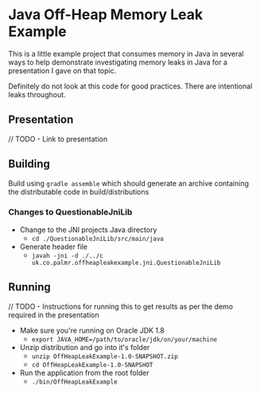 # Java Off-Heap Memory Leak Example

This is a little example project that consumes memory in Java in several ways to help demonstrate investigating memory 
leaks in Java for a presentation I gave on that topic.

Definitely do not look at this code for good practices. There are intentional leaks throughout.

## Presentation

// TODO - Link to presentation

## Building

Build using `gradle assemble` which should generate an archive containing the distributable code in build/distributions

### Changes to QuestionableJniLib

  - Change to the JNI projects Java directory
    - `cd ./QuestionableJniLib/src/main/java`
  - Generate header file
    - `javah -jni -d ./../c uk.co.palmr.offheapleakexample.jni.QuestionableJniLib`

## Running

// TODO - Instructions for running this to get results as per the demo required in the presentation

  - Make sure you're running on Oracle JDK 1.8
    - `export JAVA_HOME=/path/to/oracle/jdk/on/your/machine`
  - Unzip distribution and go into it's folder
    - `unzip OffHeapLeakExample-1.0-SNAPSHOT.zip`
    - `cd OffHeapLeakExample-1.0-SNAPSHOT`
  - Run the application from the root folder
    - `./bin/OffHeapLeakExample`
